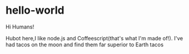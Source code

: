 # hello-world

Hi Humans!

Hubot here,I like node.js and Coffeescript(that's what I'm made of!).
I've had tacos on the moon and find them far superior to Earth tacos

